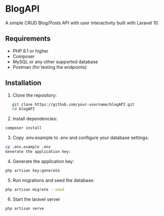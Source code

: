 # BlogAPI

A simple CRUD Blog/Posts API with user interactivity built with Laravel 10.

## Requirements

- PHP 8.1 or higher
- Composer
- MySQL or any other supported database
- Postman (for testing the endpoints)

## Installation

1. Clone the repository:
```bash
   git clone https://github.com/your-username/blogAPI.git
   cd blogAPI
   ```


2. Install dependencies:

```bash
composer install
```
3. Copy .env.example to .env and configure your database settings:

```bash
cp .env.example .env
Generate the application key:
```

4. Generate the application key:
```bash
php artisan key:generate
```
5. Run  migrations and seed the database:
```bash
php artisan migrate --seed
```
6. Start the laravel server
```bash
php artisan serve
```